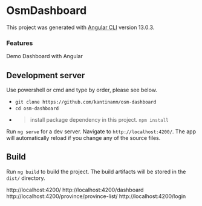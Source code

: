 # OsmDashboard

This project was generated with [Angular CLI](https://github.com/angular/angular-cli) version 13.0.3.

### Features

Demo Dashboard with Angular

## Development server

Use powershell or cmd and type by order, please see below.

- `git clone https://github.com/kantinanm/osm-dashboard`
- `cd osm-dashboard`
- > install package dependency in this project.
  > `npm install`

Run `ng serve` for a dev server. Navigate to `http://localhost:4200/`. The app will automatically reload if you change any of the source files.

## Build

Run `ng build` to build the project. The build artifacts will be stored in the `dist/` directory.

http://localhost:4200/
http://localhost:4200/dashboard
http://localhost:4200/province/province-list/
http://localhost:4200/login

```

```
